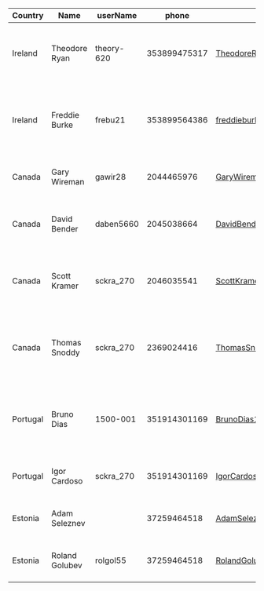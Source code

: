 Country   |       Name      |     userName             |      phone        |             email                   |         Adresse             |       birth        |  ip info |   status    
----------|-----------------|-------------------|-------------------|-------------------------------------|-----------------------------|--------------------|--------------------|----------
Ireland   | Theodore Ryan | theory-620  | 353899475317  | TheodoreRyan19@hotmail.com   | 22 Hollywood Dr Mountanville  Dublin IE D14 AT18 IE | 12/12/1990  |  D02 Eir broadband | restricted
Ireland   | Freddie Burke | frebu21  | 353899564386 | freddieburke19@hotmail.com   | 11 Clonard Park Sandyford Dublin 16 Dublin IE D16 HW40 IE | 12/12/1990  |  D02 Leeson telcom Holdings Lts | restricted
Canada | Gary Wireman| gawir28 | 2044465976 | GaryWireman19@hotmail.com   | 611 Ash St Winnipeg MB R3N 0R3 CA | 03/03/1990  |  R3T Bell MTS  | First listing
Canada | David Bender| daben5660| 2045038664 | DavidBender19@hotmail.com   | 637 Cambridge St Winnipeg, MB R3M 3G1 Canada | 03/03/1990  |  R3Y Bell MTS | First listing
Canada | Scott Kramer| sckra_270| 2046035541 | ScottKramer19@hotmail.com   | 913 Calrossie Blvd Winnipeg MB R3T 0W9 CA | 03/03/1990  |  R2G Bell MTS | First listing
Canada | Thomas Snoddy| sckra_270| 2369024416| ThomasSnoddy19@hotmail.com   | 1746 Macdonald St, Vancouver, BC V6K 3X8, Canada | 03/03/1990  |  R2G Bell MTS
Portugal| Bruno Dias| 1500-001| 351914301169 | BrunoDias1918@hotmail.com   | 1746 Macdonald St, Vancouver, BC V6K 3X8, Canada | 03/03/1990  |  1500-001 Nos comu.. | First listing
Portugal| Igor Cardoso| sckra_270| 351914301169 | IgorCardoso1918@hotmail.com   | Av. do Restelo 29C, Lisboa, Portugal | 03/03/1990  |  1500-001 vodafone | first listing
Estonia| Adam Seleznev| | 37259464518| AdamSeleznev19@hotmail.com   | Nisu 22 10317 Tallinn Estonia | 03/03/1990  |  Telia easti | first listing
Estonia| Roland Golubev | rolgol55| 37259464518| RolandGolubev19@hotmail.com   | Nisu 22 10317 Tallinn Estonia | 03/03/1990  |  Telia easti


